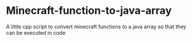 # Minecraft-function-to-java-array
A little cpp script to convert minecraft functions to a java array so that they can be executed in code
